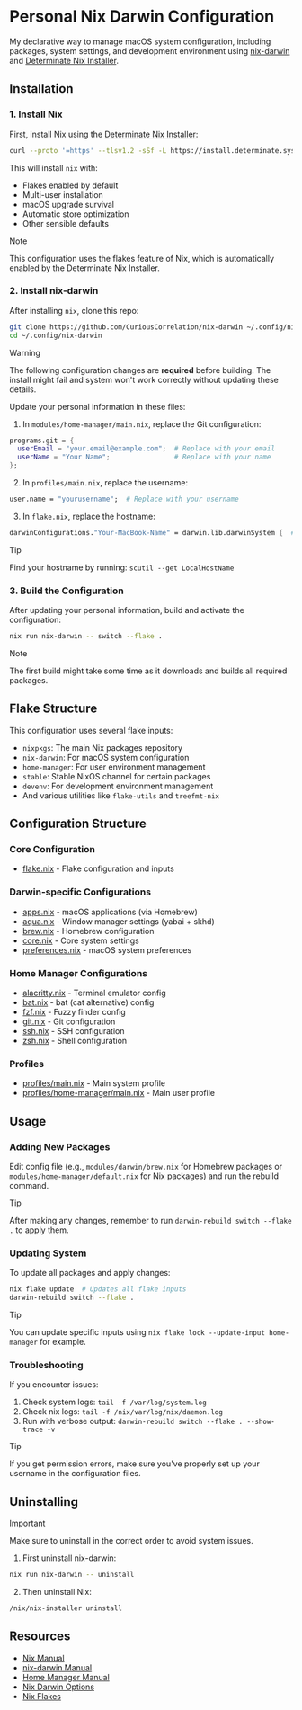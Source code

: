 # Personal Nix Darwin Configuration
My declarative way to manage  macOS system configuration, including packages, system settings, and development environment using [nix-darwin](https://github.com/LnL7/nix-darwin) and [Determinate Nix Installer](https://github.com/DeterminateSystems/nix-installer).

## Installation

### 1. Install Nix
First, install Nix using the [Determinate Nix Installer](https://github.com/DeterminateSystems/nix-installer):
```bash
curl --proto '=https' --tlsv1.2 -sSf -L https://install.determinate.systems/nix | sh -s -- install
```
This will install `nix` with:
- Flakes enabled by default
- Multi-user installation
- macOS upgrade survival
- Automatic store optimization
- Other sensible defaults

> [!NOTE]
> This configuration uses the flakes feature of Nix, which is automatically enabled by the Determinate Nix Installer.

### 2. Install nix-darwin
After installing `nix`, clone this repo:
```bash
git clone https://github.com/CuriousCorrelation/nix-darwin ~/.config/nix-darwin
cd ~/.config/nix-darwin
```

> [!WARNING]
> The following configuration changes are **required** before building. The install might fail and system won't work correctly without updating these details.

Update your personal information in these files:
1. In `modules/home-manager/main.nix`, replace the Git configuration:
```nix
programs.git = {
  userEmail = "your.email@example.com";  # Replace with your email
  userName = "Your Name";                # Replace with your name
};
```

2. In `profiles/main.nix`, replace the username:
```nix
user.name = "yourusername";  # Replace with your username
```

3. In `flake.nix`, replace the hostname:
```nix
darwinConfigurations."Your-MacBook-Name" = darwin.lib.darwinSystem {  # Replace with your hostname
```

> [!TIP]
> Find your hostname by running: `scutil --get LocalHostName`

### 3. Build the Configuration
After updating your personal information, build and activate the configuration:
```bash
nix run nix-darwin -- switch --flake .
```

> [!NOTE]
> The first build might take some time as it downloads and builds all required packages.

## Flake Structure
This configuration uses several flake inputs:
- `nixpkgs`: The main Nix packages repository
- `nix-darwin`: For macOS system configuration
- `home-manager`: For user environment management
- `stable`: Stable NixOS channel for certain packages
- `devenv`: For development environment management
- And various utilities like `flake-utils` and `treefmt-nix`

## Configuration Structure

### Core Configuration
* [flake.nix](https://github.com/CuriousCorrelation/nix-darwin/blob/main/flake.nix) - Flake configuration and inputs

### Darwin-specific Configurations
* [apps.nix](https://github.com/CuriousCorrelation/nix-darwin/blob/main/modules/darwin/apps.nix) - macOS applications (via Homebrew)
* [aqua.nix](https://github.com/CuriousCorrelation/nix-darwin/blob/main/modules/darwin/aqua.nix) - Window manager settings (yabai + skhd)
* [brew.nix](https://github.com/CuriousCorrelation/nix-darwin/blob/main/modules/darwin/brew.nix) - Homebrew configuration
* [core.nix](https://github.com/CuriousCorrelation/nix-darwin/blob/main/modules/darwin/core.nix) - Core system settings
* [preferences.nix](https://github.com/CuriousCorrelation/nix-darwin/blob/main/modules/darwin/preferences.nix) - macOS system preferences

### Home Manager Configurations
* [alacritty.nix](https://github.com/CuriousCorrelation/nix-darwin/blob/main/modules/home-manager/alacritty.nix) - Terminal emulator config
* [bat.nix](https://github.com/CuriousCorrelation/nix-darwin/blob/main/modules/home-manager/bat.nix) - bat (cat alternative) config
* [fzf.nix](https://github.com/CuriousCorrelation/nix-darwin/blob/main/modules/home-manager/fzf.nix) - Fuzzy finder config
* [git.nix](https://github.com/CuriousCorrelation/nix-darwin/blob/main/modules/home-manager/git.nix) - Git configuration
* [ssh.nix](https://github.com/CuriousCorrelation/nix-darwin/blob/main/modules/home-manager/ssh.nix) - SSH configuration
* [zsh.nix](https://github.com/CuriousCorrelation/nix-darwin/blob/main/modules/home-manager/zsh.nix) - Shell configuration

### Profiles
* [profiles/main.nix](https://github.com/CuriousCorrelation/nix-darwin/blob/main/profiles/main.nix) - Main system profile
* [profiles/home-manager/main.nix](https://github.com/CuriousCorrelation/nix-darwin/blob/main/profiles/home-manager/main.nix) - Main user profile

## Usage

### Adding New Packages
Edit config file (e.g., `modules/darwin/brew.nix` for Homebrew packages or `modules/home-manager/default.nix` for Nix packages) and run the rebuild command.

> [!TIP]
> After making any changes, remember to run `darwin-rebuild switch --flake .` to apply them.

### Updating System
To update all packages and apply changes:
```bash
nix flake update  # Updates all flake inputs
darwin-rebuild switch --flake .
```

> [!TIP]
> You can update specific inputs using `nix flake lock --update-input home-manager` for example.

### Troubleshooting
If you encounter issues:
1. Check system logs: `tail -f /var/log/system.log`
2. Check nix logs: `tail -f /nix/var/log/nix/daemon.log`
3. Run with verbose output: `darwin-rebuild switch --flake . --show-trace -v`

> [!TIP]
> If you get permission errors, make sure you've properly set up your username in the configuration files.

## Uninstalling

> [!IMPORTANT]
> Make sure to uninstall in the correct order to avoid system issues.

1. First uninstall nix-darwin:
```bash
nix run nix-darwin -- uninstall
```

2. Then uninstall Nix:
```bash
/nix/nix-installer uninstall
```

## Resources
- [Nix Manual](https://nixos.org/manual/nix/stable/)
- [nix-darwin Manual](https://daiderd.com/nix-darwin/manual/index.html)
- [Home Manager Manual](https://nix-community.github.io/home-manager/)
- [Nix Darwin Options](https://mynixos.com/nix-darwin/options)
- [Nix Flakes](https://nixos.wiki/wiki/Flakes)

